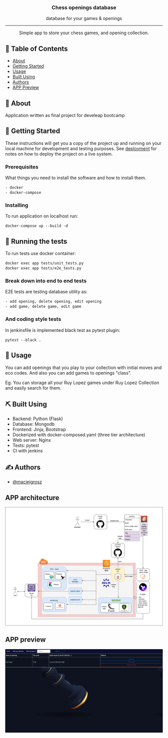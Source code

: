 
<h3 align="center">Chess openings database</h3>

<div align="center">
  database for your games & openings
</div>

---

<p align="center"> Simple app to store your chess games, and opening collection.
    <br> 
</p>

## 📝 Table of Contents

- [About](#about)
- [Getting Started](#getting_started)
- [Usage](#usage)
- [Built Using](#built_using)
- [Authors](#authors)
- [APP Preview](#app-preview)

## 🧐 About <a name = "about"></a>

Application written as final project for develeap bootcamp

## 🏁 Getting Started <a name = "getting_started"></a>

These instructions will get you a copy of the project up and running on your local machine for development and testing purposes. See [deployment](#deployment) for notes on how to deploy the project on a live system.

### Prerequisites

What things you need to install the software and how to install them.

```
- docker
- docker-compose
```

### Installing

To run application on localhost run:

```
docker-compose up --build -d 
```

## 🔧 Running the tests <a name = "tests"></a>

To run tests use docker container:
```
docker exec app tests/unit_tests.py
docker exec app tests/e2e_tests.py
```

### Break down into end to end tests


E2E tests are testing database utility as:

```
- add opening, delete opening, edit opening
- add game, delete game, edit game
```



### And coding style tests

In jenkinsfile is implemented black test as pytest plugin:

```
pytest --black .
```

## 🎈 Usage <a name="usage"></a>

You can add openings that you play to your collection with initial moves and eco codes. And also you can add games to openings "class".

Eg. You can storage all your Ruy Lopez games under Ruy Lopez Collection and easily search for them.


## ⛏️ Built Using <a name = "built_using"></a>

 - Backend: Python (Flask)
 - Database: Mongodb
 - Frontend: Jinja, Bootstrap
 - Dockerized with docker-composed.yaml (three tier architecture)
 - Web server: Nginx
 - Tests: pytest
 - CI with jenkins

## ✍️ Authors <a name = "authors"></a>

- [@maciejgrosz](https://github.com/maciejgrosz) 

## APP architecture

![Screenshot](Application_architecture.png)


## APP preview
![Screenshot](app.png)
